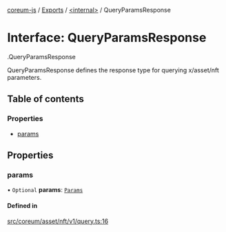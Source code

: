 [coreum-js](../README.md) / [Exports](../modules.md) / [<internal\>](../modules/internal_.md) / QueryParamsResponse

# Interface: QueryParamsResponse

[<internal>](../modules/internal_.md).QueryParamsResponse

QueryParamsResponse defines the response type for querying x/asset/nft parameters.

## Table of contents

### Properties

- [params](internal_.QueryParamsResponse-1.md#params)

## Properties

### params

• `Optional` **params**: [`Params`](../modules/internal_.md#params-2)

#### Defined in

[src/coreum/asset/nft/v1/query.ts:16](https://github.com/PyramydLabs/coreum-js/blob/75debec/src/coreum/asset/nft/v1/query.ts#L16)
